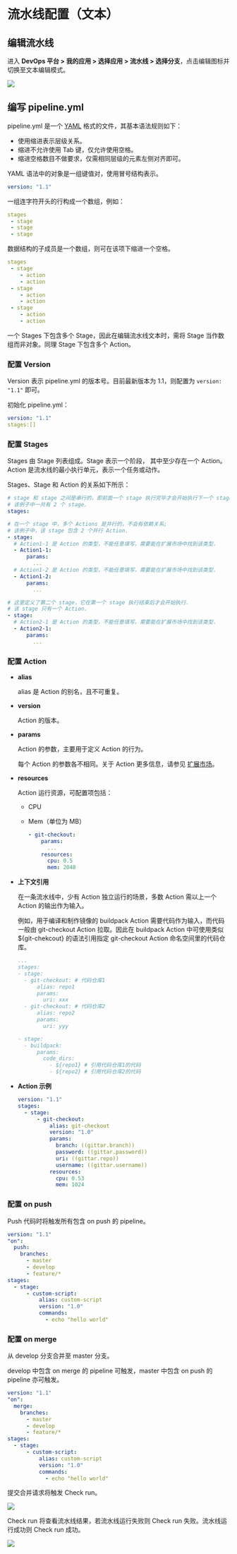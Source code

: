 # 流水线配置（文本）

## 编辑流水线
进入 **DevOps 平台 > 我的应用 > 选择应用 > 流水线 > 选择分支**，点击编辑图标并切换至文本编辑模式。

![](http://terminus-paas.oss-cn-hangzhou.aliyuncs.com/paas-doc/2022/02/24/e873a42e-7605-4d52-95ff-db79b73f091d.png)

## 编写 pipeline.yml

pipeline.yml 是一个 [YAML](https://yaml.org/spec/1.2/spec.html) 格式的文件，其基本语法规则如下：

- 使用缩进表示层级关系。
- 缩进不允许使用 Tab 键，仅允许使用空格。
- 缩进空格数目不做要求，仅需相同层级的元素左侧对齐即可。

YAML 语法中的对象是一组键值对，使用冒号结构表示。

 ``` yaml
 version: "1.1"
 ```

一组连字符开头的行构成一个数组，例如：

``` yaml
stages
 - stage
 - stage
 - stage
```


数据结构的子成员是一个数组，则可在该项下缩进一个空格。

``` yaml
stages
 - stage
    - action
    - action
 - stage
    - action
    - action
 - stage
    - action
    - action
```

一个 Stages 下包含多个 Stage，因此在编辑流水线文本时，需将 Stage 当作数组而非对象。同理 Stage 下包含多个 Action。

### 配置 Version
Version 表示 pipeline.yml 的版本号。目前最新版本为 1.1，则配置为 `version: "1.1"` 即可。

初始化 pipeline.yml：

``` yaml
version: "1.1"
stages:[]
```

### 配置 Stages
Stages 由 Stage 列表组成。Stage 表示一个阶段， 其中至少存在一个 Action。Action 是流水线的最小执行单元，表示一个任务或动作。

Stages、Stage 和 Action 的关系如下所示：

``` yaml
# stage 和 stage 之间是串行的，即前面一个 stage 执行完毕才会开始执行下一个 stage.
# 该例子中一共有 2 个 stage.
stages:

# 在一个 stage 中，多个 Actions 是并行的，不会有依赖关系;
# 该例子中，该 stage 包含 2 个并行 Action.
- stage:
  # Action1-1 是 Action 的类型，不能任意填写，需要能在扩展市场中找到该类型.
  - Action1-1:
      params:
        ...
  # Action1-2 是 Action 的类型，不能任意填写，需要能在扩展市场中找到该类型.
  - Action1-2:
      params:
        ...

# 这里定义了第二个 stage，它在第一个 stage 执行结束后才会开始执行.
# 该 stage 只有一个 Action.
- stage:
  # Action2-1 是 Action 的类型，不能任意填写，需要能在扩展市场中找到该类型.
  - Action2-1:
      params:
        ...
```

### 配置 Action

* **alias**

  alias 是 Action 的别名，且不可重复。

* **version**

  Action 的版本。

* **params**

  Action 的参数，主要用于定义 Action 的行为。

  每个 Action 的参数各不相同。关于 Action 更多信息，请参见 [扩展市场](https://www.erda.cloud/market/pipeline)。

* **resources**

  Action 运行资源，可配置项包括：
  * CPU

  * Mem（单位为 MB）

    ```yaml
    - git-checkout:
        params:
          ...
        resources:
          cpu: 0.5
          mem: 2048
    ```

* **上下文引用**

  在一条流水线中，少有 Action 独立运行的场景，多数 Action 需以上一个 Action 的输出作为输入。

  例如，用于编译和制作镜像的 buildpack Action 需要代码作为输入，而代码一般由 git-checkout Action 拉取。因此在 buildpack Action 中可使用类似 ${git-chekcout} 的语法引用指定 git-checkout Action 命名空间里的代码仓库。

  ```yaml
  ...
  stages:
  - stage:
    - git-checkout: # 代码仓库1
        alias: repo1
        params:
          uri: xxx
    - git-checkout: # 代码仓库2
        alias: repo2
        params:
          uri: yyy

  - stage:
    - buildpack:
        params:
          code_dirs:
            - ${repo1} # 引用代码仓库1的代码
            - ${repo2} # 引用代码仓库2的代码
  ```

* **Action 示例**

  ```yaml
  version: "1.1"
  stages:
    - stage:
        - git-checkout:
            alias: git-checkout
            version: "1.0"
            params:
              branch: ((gittar.branch))
              password: ((gittar.password))
              uri: ((gittar.repo))
              username: ((gittar.username))
            resources:
              cpu: 0.53
              mem: 1024
  ```

### 配置 on push

Push 代码时将触发所有包含 on push 的 pipeline。

``` yaml
version: "1.1"
"on":
  push:
    branches:
      - master
      - develop
      - feature/*
stages:
  - stage:
      - custom-script:
          alias: custom-script
          version: "1.0"
          commands:
            - echo "hello world"
```

### 配置 on merge

从 develop 分支合并至 master 分支。

develop 中包含 on merge 的 pipeline 可触发，master 中包含 on push 的 pipeline 亦可触发。

``` yaml
version: "1.1"
"on":
  merge:
    branches:
      - master
      - develop
      - feature/*
stages:
  - stage:
      - custom-script:
          alias: custom-script
          version: "1.0"
          commands:
            - echo "hello world"
```

提交合并请求将触发 Check run。

![](http://terminus-paas.oss-cn-hangzhou.aliyuncs.com/paas-doc/2022/02/24/87ccaf76-1b0e-4cdb-b5a0-0a9f9c49bf08.png)

Check run 将查看流水线结果，若流水线运行失败则 Check run 失败。流水线运行成功则 Check run 成功。

![](http://terminus-paas.oss-cn-hangzhou.aliyuncs.com/paas-doc/2022/02/24/7ac7fd55-6011-4060-896b-4eae784e9515.png)

